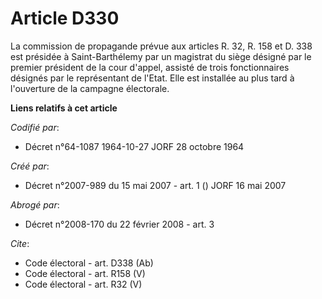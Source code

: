 # Article D330

La commission de propagande prévue aux articles R. 32, R. 158 et D. 338 est présidée à Saint-Barthélemy par un magistrat du
siège désigné par le premier président de la cour d'appel, assisté de trois fonctionnaires désignés par le représentant de
l'Etat. Elle est installée au plus tard à l'ouverture de la campagne électorale.

**Liens relatifs à cet article**

_Codifié par_:

  - Décret n°64-1087 1964-10-27 JORF 28 octobre 1964

_Créé par_:

  - Décret n°2007-989 du 15 mai 2007 - art. 1 () JORF 16 mai 2007

_Abrogé par_:

  - Décret n°2008-170 du 22 février 2008 - art. 3

_Cite_:

  - Code électoral - art. D338 (Ab)
  - Code électoral - art. R158 (V)
  - Code électoral - art. R32 (V)
